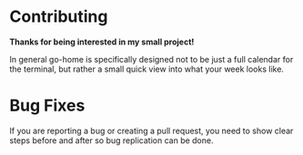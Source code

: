 # Contributing

**Thanks for being interested in my small project!**

In general go-home is specifically designed not to be just a full calendar for the terminal,
but rather a small quick view into what your week looks like.

# Bug Fixes

If you are reporting a bug or creating a pull request, you need to show clear steps before and after so bug replication can be done.

